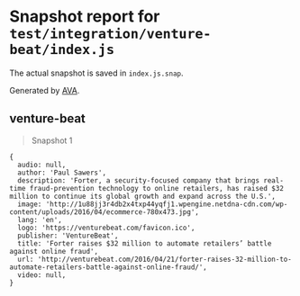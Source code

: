 # Snapshot report for `test/integration/venture-beat/index.js`

The actual snapshot is saved in `index.js.snap`.

Generated by [AVA](https://avajs.dev).

## venture-beat

> Snapshot 1

    {
      audio: null,
      author: 'Paul Sawers',
      description: 'Forter, a security-focused company that brings real-time fraud-prevention technology to online retailers, has raised $32 million to continue its global growth and expand across the U.S.',
      image: 'http://1u88jj3r4db2x4txp44yqfj1.wpengine.netdna-cdn.com/wp-content/uploads/2016/04/ecommerce-780x473.jpg',
      lang: 'en',
      logo: 'https://venturebeat.com/favicon.ico',
      publisher: 'VentureBeat',
      title: 'Forter raises $32 million to automate retailers’ battle against online fraud',
      url: 'http://venturebeat.com/2016/04/21/forter-raises-32-million-to-automate-retailers-battle-against-online-fraud/',
      video: null,
    }
